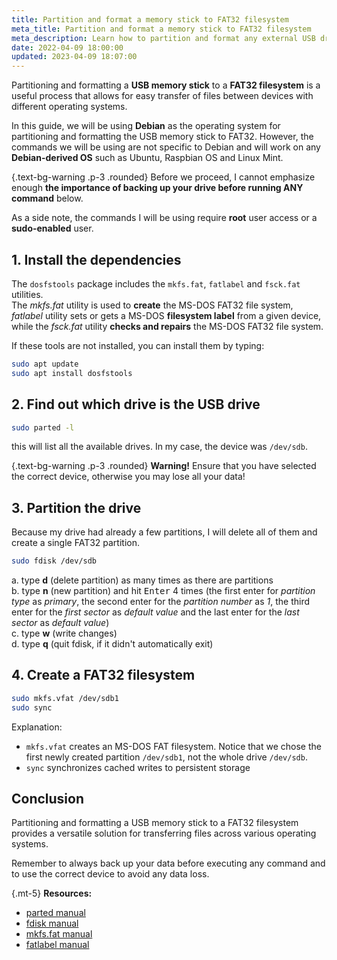 ```yaml
---
title: Partition and format a memory stick to FAT32 filesystem
meta_title: Partition and format a memory stick to FAT32 filesystem
meta_description: Learn how to partition and format any external USB drive (memory stick, HDD, SSD) to the FAT32 filesystem on Linux using command line fdisk and the mkfs fat32 command. This will allow you to seamlessly transfer files between different operating systems, making it easy to share files across multiple devices.
date: 2022-04-09 18:00:00
updated: 2023-04-09 18:07:00
---
```


Partitioning and formatting a **USB memory stick** to a **FAT32 filesystem** is a useful process that allows for easy transfer of files between devices with different operating systems.

In this guide, we will be using **Debian** as the operating system for partitioning and formatting the USB memory stick to FAT32. However, the commands we will be using are not specific to Debian and will work on any **Debian-derived OS** such as Ubuntu, Raspbian OS and Linux Mint.

{.text-bg-warning .p-3 .rounded}
Before we proceed, I cannot emphasize enough **the importance of backing up your drive before running ANY command** below.

As a side note, the commands I will be using require **root** user access or a **sudo-enabled** user.

## 1. Install the dependencies

The `dosfstools` package includes the `mkfs.fat`, `fatlabel` and `fsck.fat` utilities.  
The *mkfs.fat* utility is used to **create** the MS-DOS FAT32 file system, *fatlabel* utility sets or gets a MS-DOS **filesystem label** from a given device, while the *fsck.fat* utility **checks and repairs** the MS-DOS FAT32 file system.

If these tools are not installed, you can install them by typing:

```bash
sudo apt update
sudo apt install dosfstools
```

## 2. Find out which drive is the USB drive

```bash
sudo parted -l
```

this will list all the available drives. In my case, the device was `/dev/sdb`.

{.text-bg-warning .p-3 .rounded}
**Warning!** Ensure that you have selected the correct device, otherwise you may lose all your data!

## 3. Partition the drive

Because my drive had already a few partitions, I will delete all of them and create a single FAT32 partition.

```bash
sudo fdisk /dev/sdb
```

a. type **d** (delete partition) as many times as there are partitions  
b. type **n** (new partition) and hit <kbd>Enter</kbd> 4 times (the first enter for *partition type* as *primary*, the second enter for the *partition number* as *1*, the third enter for the *first sector* as *default value* and the last enter for the *last sector* as *default value*)  
c. type **w** (write changes)  
d. type **q** (quit fdisk, if it didn't automatically exit)  

## 4. Create a FAT32 filesystem

```bash
sudo mkfs.vfat /dev/sdb1
sudo sync
```

Explanation:

- `mkfs.vfat` creates an MS-DOS FAT filesystem. Notice that we chose the first newly created partition `/dev/sdb1`, not the whole drive `/dev/sdb`.
- `sync` synchronizes cached writes to persistent storage

## Conclusion

Partitioning and formatting a USB memory stick to a FAT32 filesystem provides a versatile solution for transferring files across various operating systems.

Remember to always back up your data before executing any command and to use the correct device to avoid any data loss.

{.mt-5}
**Resources:**
- [parted manual](https://man.archlinux.org/man/parted.8)
- [fdisk manual](https://man.archlinux.org/man/fdisk.8)
- [mkfs.fat manual](https://man.archlinux.org/man/mkfs.fat.8)
- [fatlabel manual](https://man.archlinux.org/man/fatlabel.8)
